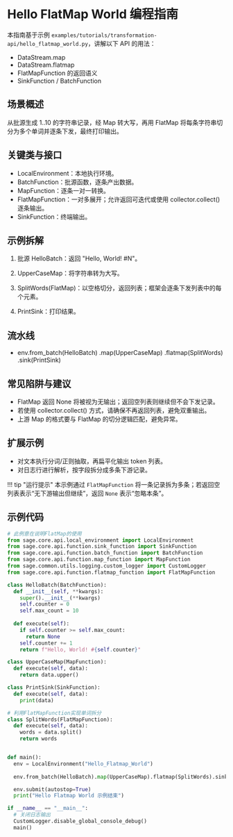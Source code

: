 # Hello FlatMap World 编程指南

本指南基于示例 `examples/tutorials/transformation-api/hello_flatmap_world.py`，讲解以下 API 的用法：

- DataStream.map
- DataStream.flatmap
- FlatMapFunction 的返回语义
- SinkFunction / BatchFunction

## 场景概述
从批源生成 1..10 的字符串记录，经 Map 转大写，再用 FlatMap 将每条字符串切分为多个单词并逐条下发，最终打印输出。

## 关键类与接口

- LocalEnvironment：本地执行环境。
- BatchFunction：批源函数，逐条产出数据。
- MapFunction：逐条一对一转换。
- FlatMapFunction：一对多展开；允许返回可迭代或使用 collector.collect() 逐条输出。
- SinkFunction：终端输出。

## 示例拆解

1) 批源 HelloBatch：返回 "Hello, World! #N"。

2) UpperCaseMap：将字符串转为大写。

3) SplitWords(FlatMap)：以空格切分，返回列表；框架会逐条下发列表中的每个元素。

4) PrintSink：打印结果。

## 流水线

- env.from_batch(HelloBatch)
  .map(UpperCaseMap)
  .flatmap(SplitWords)
  .sink(PrintSink)

## 常见陷阱与建议

- FlatMap 返回 None 将被视为无输出；返回空列表则继续但不会下发记录。
- 若使用 collector.collect() 方式，请确保不再返回列表，避免双重输出。
- 上游 Map 的格式要与 FlatMap 的切分逻辑匹配，避免异常。

## 扩展示例

- 对文本执行分词/正则抽取，再扁平化输出 token 列表。
- 对日志行进行解析，按字段拆分成多条下游记录。

!!! tip "运行提示"
    本示例通过 `FlatMapFunction` 将一条记录拆为多条；若返回空列表表示“无下游输出但继续”，返回 `None` 表示“忽略本条”。

## 示例代码

```python title="examples/tutorials/transformation-api/hello_flatmap_world.py" linenums="1"
# 此例意在说明FlatMap的使用
from sage.core.api.local_environment import LocalEnvironment
from sage.core.api.function.sink_function import SinkFunction
from sage.core.api.function.batch_function import BatchFunction
from sage.core.api.function.map_function import MapFunction
from sage.common.utils.logging.custom_logger import CustomLogger
from sage.core.api.function.flatmap_function import FlatMapFunction

class HelloBatch(BatchFunction):
  def __init__(self, **kwargs):
    super().__init__(**kwargs)
    self.counter = 0
    self.max_count = 10     
    
  def execute(self):
    if self.counter >= self.max_count:
      return None        
    self.counter += 1
    return f"Hello, World! #{self.counter}"

class UpperCaseMap(MapFunction):
  def execute(self, data):
    return data.upper()

class PrintSink(SinkFunction):
  def execute(self, data):
    print(data)

# 利用FlatMapFunction实现单词拆分
class SplitWords(FlatMapFunction):
  def execute(self, data):
    words = data.split()
    return words


def main():
  env = LocalEnvironment("Hello_Flatmap_World")
    
  env.from_batch(HelloBatch).map(UpperCaseMap).flatmap(SplitWords).sink(PrintSink)

  env.submit(autostop=True)
  print("Hello Flatmap World 示例结束")

if __name__ == "__main__":
  # 关闭日志输出
  CustomLogger.disable_global_console_debug()
  main()

```
